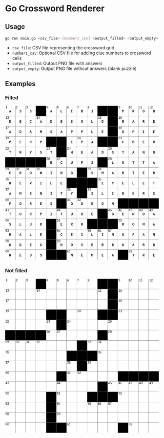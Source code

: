 # Go Crossword Renderer


## Usage

```bash
go run main.go <csv_file> [numbers_csv] <output_filled> <output_empty>
```

- `csv_file`: CSV file representing the crossword grid
- `numbers_csv`: Optional CSV file for adding clue numbers to crossword cells
- `output_filled`: Output PNG file with answers
- `output_empty`: Output PNG file without answers (blank puzzle)

## Examples

### Filled

![Filled Crossword](output_example.png)
### Not filled


![Empty Crossword](output_example_empty.png)  
